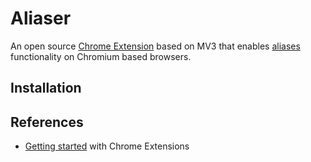 # Aliaser
An open source [Chrome Extension](https://developer.chrome.com/docs/extensions/) based on MV3 that enables [aliases]() functionality on Chromium based browsers.


## Installation

## References
  * [Getting started](https://developer.chrome.com/docs/extensions/mv3/getstarted/) with Chrome Extensions 
